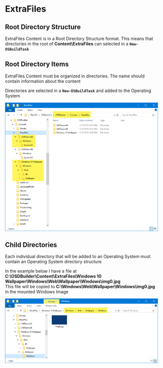 # ExtraFiles

## Root Directory Structure

ExtraFiles Content is in a Root Directory Structure format.  This means that directories in the root of **Content\ExtraFiles** can selected in a **`New-OSBuildTask`**

## Root Directory Items

ExtraFiles Content must be organized in directories.  The name should contain information about the content

Directories are selected in a **`New-OSBuildTask`** and added to the Operating System

![](../../../../.gitbook/assets/image%20%28159%29.png)

## Child Directories

Each individual directory that will be added to an Operating System must contain an Operating System directory structure

In the example below I have a file at **C:\OSDBuilder\Content\ExtraFiles\Windows 10 Wallpaper\Windows\Web\Wallpaper\Windows\img0.jpg**  
This file will be copied to **C:\Windows\Web\Wallpaper\Windows\img0.jpg** in the mounted Windows Image

![](../../../../.gitbook/assets/image%20%286%29.png)

